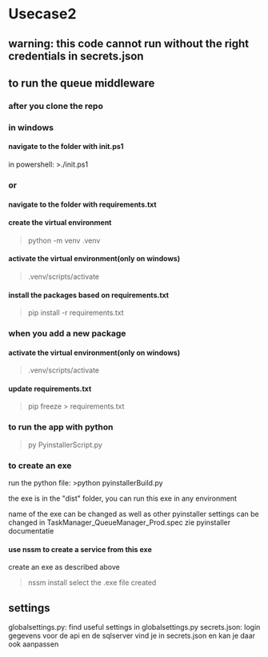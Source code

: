 # Usecase2
## warning: this code cannot run without the right credentials in secrets.json
## to run the queue middleware
### after you clone the repo
### in windows
#### navigate to the folder with init.ps1
in powershell: >./init.ps1
### or
#### navigate to the folder with requirements.txt
#### create the virtual environment
>python -m venv .venv
#### activate the virtual environment(only on windows)
>.venv/scripts/activate
#### install the packages based on requirements.txt
>pip install -r requirements.txt

### when you add a new package 
#### activate the virtual environment(only on windows)
>.venv/scripts/activate

#### update requirements.txt
>pip freeze > requirements.txt 

### to run the app with python
>py PyinstallerScript.py

### to create an exe
run the python file: >python pyinstallerBuild.py

the exe is in the "dist" folder, you can run this exe in any environment

name of the exe can be changed as well as other pyinstaller settings can be changed in TaskManager_QueueManager_Prod.spec zie pyinstaller documentatie

#### use nssm to create a service from this exe
create an exe as described above
>nssm install <servicenaam> select the .exe file created

## settings
globalsettings.py: find useful settings in globalsettings.py
secrets.json: login gegevens voor de api en de sqlserver vind je in secrets.json en kan je daar ook aanpassen
